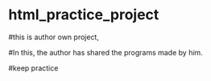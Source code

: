 # html_practice_project

#this is author own project,

#In this, the author has shared the programs made by him.

#keep practice
